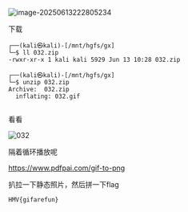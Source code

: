 ![image-20250613222805234](https://7r1umphk.github.io/image/202506132228210.webp)

下载

```
┌──(kali㉿kali)-[/mnt/hgfs/gx]
└─$ ll 032.zip   
-rwxr-xr-x 1 kali kali 5929 Jun 13 10:28 032.zip
                                                                                                                                                                                   
┌──(kali㉿kali)-[/mnt/hgfs/gx]
└─$ unzip 032.zip 
Archive:  032.zip
  inflating: 032.gif                 
           
```

看看

![032](https://7r1umphk.github.io/image/202506132229342.webp)

隔着循环播放呢

https://www.pdfpai.com/gif-to-png

扒拉一下静态照片，然后拼一下flag

```
HMV{gifarefun}
```

